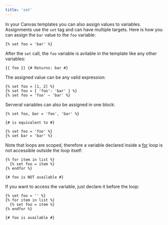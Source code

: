 ```yaml
---
title: 'set'
---
```


In your Canvas templates you can also assign values to variables. Assignments use the `set` tag and can have multiple targets. Here is how you can assign the `bar` value to the `foo` variable:

```canvas
{% set foo = 'bar' %}
```

After the `set` call, the `foo` variable is avilable in the template like any other variables:

```canvas
{{ foo }} {# Returns: bar #}
```

The assigned value can be any valid expression:

```canvas
{% set foo = [1, 2] %}
{% set foo = { 'foo': 'bar' } %}
{% set foo = 'foo' ~ 'bar' %}
```

Serveral variables can also be assigned in one block:

```canvas
{% set foo, bar = 'foo', 'bar' %}

{# is equivalent to #}

{% set foo = 'foo' %}
{% set bar = 'bar' %}
```

Note that loops are scoped, therefore a variable declared inside a [for](/docs/canvas/tags/for) loop is not accessible outside the loop itself:

```canvas
{% for item in list %}
  {% set foo = item %}
{% endfor %}

{# foo is NOT available #}
```

If you want to access the variable, just declare it before the loop:

```canvas
{% set foo = '' %}
{% for item in list %}
  {% set foo = item %}
{% endfor %}

{# foo is available #}
```
